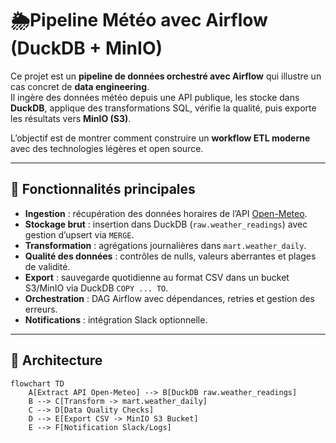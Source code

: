 # 🌦️Pipeline Météo avec Airflow (DuckDB + MinIO)

Ce projet est un **pipeline de données orchestré avec Airflow** qui illustre un cas concret de **data engineering**.  
Il ingère des données météo depuis une API publique, les stocke dans **DuckDB**, applique des transformations SQL, vérifie la qualité, puis exporte les résultats vers **MinIO (S3)**.  

L’objectif est de montrer comment construire un **workflow ETL moderne** avec des technologies légères et open source.

---

## 🚀 Fonctionnalités principales

- **Ingestion** : récupération des données horaires de l’API [Open-Meteo](https://open-meteo.com/).  
- **Stockage brut** : insertion dans DuckDB (`raw.weather_readings`) avec gestion d’upsert via `MERGE`.  
- **Transformation** : agrégations journalières dans `mart.weather_daily`.  
- **Qualité des données** : contrôles de nulls, valeurs aberrantes et plages de validité.  
- **Export** : sauvegarde quotidienne au format CSV dans un bucket S3/MinIO via DuckDB `COPY ... TO`.  
- **Orchestration** : DAG Airflow avec dépendances, retries et gestion des erreurs.  
- **Notifications** : intégration Slack optionnelle.  

---

## 🧱 Architecture

```mermaid
flowchart TD
    A[Extract API Open-Meteo] --> B[DuckDB raw.weather_readings]
    B --> C[Transform -> mart.weather_daily]
    C --> D[Data Quality Checks]
    D --> E[Export CSV -> MinIO S3 Bucket]
    E --> F[Notification Slack/Logs]
